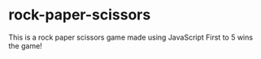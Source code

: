 # rock-paper-scissors
This is a rock paper scissors game made using JavaScript
First to 5 wins the game!
